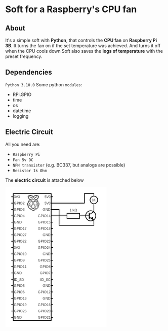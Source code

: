 # Soft for a Raspberry's CPU fan

## About
It's a simple soft with **Python**, that controls the **CPU fan** on **Raspberry Pi 3B**. It turns the fan on if the set temperature was achieved. And turns it off when the CPU cools down
Soft also saves the **logs of temperature** with the preset frequency.


## Dependencies
`Python 3.10.0`
Some python `modules`:
- RPi.GPIO
- time
- os
- datetime
- logging


## Electric Circuit
All you need are:
- `Raspberry Pi`
- `Fan 5v DC`
- `NPN transistor` (e.g. BC337, but analogs are possible) 
- `Resistor 1k Ohm`

The **electric circuit** is attached below

![electric circuit](/materials/circuit.png)

